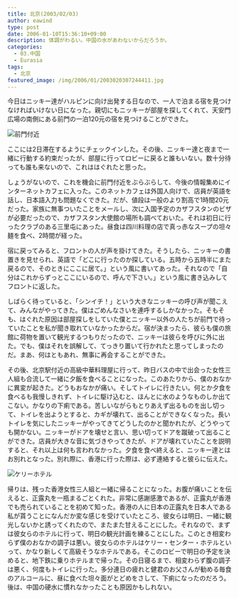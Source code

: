 ```yaml
---
title: 北京(2003/02/03)
author: eawind
type: post
date: 2006-01-10T15:36:10+09:00
description: 体調がわるい。中国の水があわないからだろうか。
categories:
  - 03.中国
  - Eurasia
tags:
  - 北京
featured_image: /img/2006/01/2003020307244411.jpg
---
```

今日はニッキー達がハルピンに向け出発する日なので、一人で泊まる宿を見つけなければいけない日になった。親切にもニッキーが部屋を探してくれて、天安門広場の南側にある前門の一泊120元の宿を見つけることができた。

![前門付近](/img/2006/01/2003020307244411.jpg)

ここには2日滞在するようにチェックインした。その後、ニッキー達と夜まで一緒に行動する約束だったが、部屋に行ってロビーに戻ると誰もいない。数十分待っても誰も来ないので、これははぐれたと思った。

しょうがないので、これを機会に前門付近をぶらぶらして、今後の情報集めにインターネットカフェに入った。このネットカフェは外国人向けで、店員が英語を話し、日本語入力も問題なくできた。だが、値段は一般のより割高で1時間20元だった。家族に無事ついたことをメールし、次に入国予定のカザフスタンのビザが必要だったので、カザフスタン大使館の場所も調べておいた。それは初日に行ったクラブのある三里屯にあった。昼食は四川料理の店で真っ赤なスープの坦々麺を食べ、2時間が経った。

宿に戻ってみると、フロントの人が声を掛けてきた。そうしたら、ニッキーの書置きを見せられ、英語で「どこに行ったのか探している。五時から五時半にまた戻るので、そのときにここに居て。」という風に書いてあった。それなので「自分はこれからずっとここにいるので、呼んで下さい。」という風に書き込みしてフロントに返した。

しばらく待っていると、「シンイチ！」という大きなニッキーの呼び声が聞こえて、みんながやってきた。僕はごめんなさいを連呼するしかなかった。そもそも、はぐれた原因は部屋探しをしていた僕とニッキー以外の人たちが前門で待っていたことを私が聞き取れていなかったからだ。宿が決まったら、彼らも僕の旅館に荷物を置いて観光するつもりだったので、ニッキーは彼らを呼びに外に出た。でも、僕はそれを誤解して、てっきり置いて行かれたと思ってしまったのだ。まあ、何はともあれ、無事に再会することができた。

その後、北京駅付近の高級中華料理屋に行って、昨日バスの中で出会った女性三人組も合流して一緒に夕飯を食べることになった。このあたりから、僕のおなかに異変が起きた。どうもおなかが痛い。そしてトイレに行きたい。何とか夕食を食べるも我慢しきれず、トイレに駆け込むと、ほんとに水のようなものしか出てこない。かなりの下痢である。苦しいながらもとりあえず出るものを出し切って、トイレを出ようとすると、カギが壊れて、出ることができなくなった。長いトイレを気にしたニッキーがやってきてどうしたのかと聞かれたが、どうやっても開かない。ニッキーがドアを壊せと言い、思い切ってドアを蹴破って出ることができた。店員が大きな音に気づきやってきたが、ドアが壊れていたことを説明すると、それ以上は何も言われなかった。夕食を食べ終えると、ニッキー達とはお別れとなった。別れ際に、香港に行った際は、必ず連絡すると彼らに伝えた。

![ケリーホテル](/img/2006/01/2003020314144611.jpg)

帰りは、残った香港女性三人組と一緒に帰ることになった。お腹が痛いことを伝えると、正露丸を一瓶まるごとくれた。非常に感謝感激であるが、正露丸が香港でも売られていることを初めて知った。香港の人に日本の正露丸を日本人である私が貰うことになんだか変な感じを受けていたところ、彼女らは明日、一緒に観光しないかと誘ってくれたので、またまた甘えることにした。それなので、まずは彼女らのホテルに行って、明日の観光計画を練ることにした。このとき相変わらず僕のおなかの調子は悪い。彼女らのホテルはケリー・センター・ホテルといって、かなり新しくて高級そうなホテルである。そこのロビーで明日の予定を決めると、地下鉄に乗りホテルまで帰った。その日寝るまで、相変わらず腹の調子は悪く、何度もトイレに行った。多分連日の疲れと健君のお父さんが勧める毎食のアルコールに、昼に食べた坦々面がとどめをさして、下痢になったのだろう。後は、中国の硬水に慣れなかったことも原因かもしれない。
